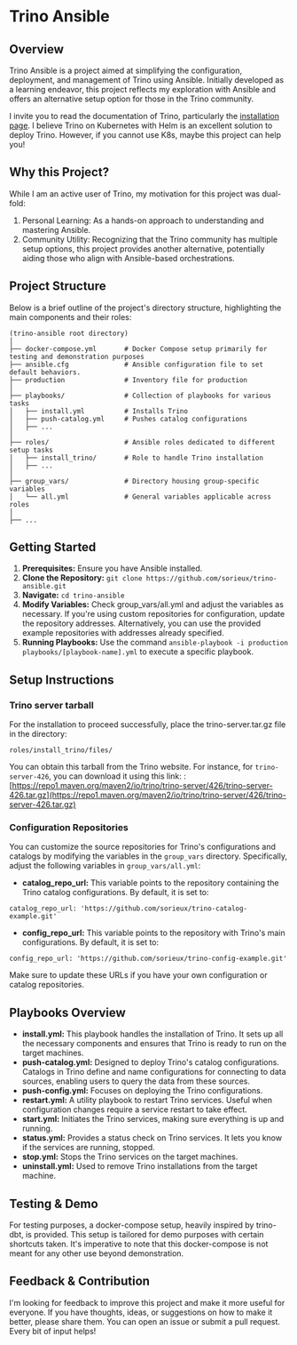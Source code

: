 # Trino Ansible

## Overview

Trino Ansible is a project aimed at simplifying the configuration, deployment, and management of Trino using Ansible.
Initially developed as a learning endeavor, this project reflects my exploration with Ansible and offers an alternative setup option for those in the Trino community.

I invite you to read the documentation of Trino, particularly the [installation page](https://trino.io/docs/current/installation.html).
I believe Trino on Kubernetes with Helm is an excellent solution to deploy Trino. However, if you cannot use K8s, maybe this project can help you!

## Why this Project?

While I am an active user of Trino, my motivation for this project was dual-fold:

1. Personal Learning: As a hands-on approach to understanding and mastering Ansible.
1. Community Utility: Recognizing that the Trino community has multiple setup options, this project provides another alternative, potentially aiding those who align with Ansible-based orchestrations.

## Project Structure

Below is a brief outline of the project's directory structure, highlighting the main components and their roles:

```
(trino-ansible root directory)
│
├── docker-compose.yml       # Docker Compose setup primarily for testing and demonstration purposes
├── ansible.cfg              # Ansible configuration file to set default behaviors.
├── production               # Inventory file for production
│
├── playbooks/               # Collection of playbooks for various tasks
│   ├── install.yml          # Installs Trino
│   ├── push-catalog.yml     # Pushes catalog configurations
│   ├── ...                 
│
├── roles/                   # Ansible roles dedicated to different setup tasks
│   ├── install_trino/       # Role to handle Trino installation
│   ├── ...                 
│
├── group_vars/              # Directory housing group-specific variables
│   └── all.yml              # General variables applicable across roles
│
├── ...                      

```

## Getting Started

1. **Prerequisites:** Ensure you have Ansible installed.
1. **Clone the Repository:** `git clone https://github.com/sorieux/trino-ansible.git`
1. **Navigate:** `cd trino-ansible`
1. **Modify Variables:** Check group_vars/all.yml and adjust the variables as necessary. If you're using custom repositories for configuration, update the repository addresses. Alternatively, you can use the provided example repositories with addresses already specified.
1. **Running Playbooks:** Use the command `ansible-playbook -i production playbooks/[playbook-name].yml` to execute a specific playbook.

## Setup Instructions

### Trino server tarball

For the installation to proceed successfully, place the trino-server.tar.gz file in the directory:

```
roles/install_trino/files/
```

You can obtain this tarball from the Trino website. For instance, for `trino-server-426`, you can download it using this link:  : [https://repo1.maven.org/maven2/io/trino/trino-server/426/trino-server-426.tar.gz](https://repo1.maven.org/maven2/io/trino/trino-server/426/trino-server-426.tar.gz)

### Configuration Repositories

You can customize the source repositories for Trino's configurations and catalogs by modifying the variables in the `group_vars` directory. Specifically, adjust the following variables in `group_vars/all.yml`:

* **catalog_repo_url:** This variable points to the repository containing the Trino catalog configurations. By default, it is set to:
```
catalog_repo_url: 'https://github.com/sorieux/trino-catalog-example.git'
```
* **config_repo_url:** This variable points to the repository with Trino's main configurations. By default, it is set to:
```
config_repo_url: 'https://github.com/sorieux/trino-config-example.git'
```

Make sure to update these URLs if you have your own configuration or catalog repositories.



## Playbooks Overview

* **install.yml:** This playbook handles the installation of Trino. It sets up all the necessary components and ensures that Trino is ready to run on the target machines.
* **push-catalog.yml:** Designed to deploy Trino's catalog configurations. Catalogs in Trino define and name configurations for connecting to data sources, enabling users to query the data from these sources.
* **push-config.yml:** Focuses on deploying the Trino configurations.
* **restart.yml:** A utility playbook to restart Trino services. Useful when configuration changes require a service restart to take effect.
* **start.yml:** Initiates the Trino services, making sure everything is up and running.
* **status.yml:** Provides a status check on Trino services. It lets you know if the services are running, stopped.
* **stop.yml:** Stops the Trino services on the target machines.
* **uninstall.yml:** Used to remove Trino installations from the target machine.

## Testing & Demo

For testing purposes, a docker-compose setup, heavily inspired by trino-dbt, is provided. 
This setup is tailored for demo purposes with certain shortcuts taken. 
It's imperative to note that this docker-compose is not meant for any other use beyond demonstration.

## Feedback & Contribution

I'm looking for feedback to improve this project and make it more useful for everyone. 
If you have thoughts, ideas, or suggestions on how to make it better, please share them. 
You can open an issue or submit a pull request. Every bit of input helps!


